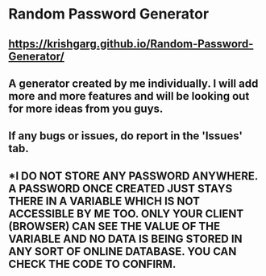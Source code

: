 # Random Password Generator
## https://krishgarg.github.io/Random-Password-Generator/
## A generator created by me individually. I will add more and more features and will be looking out for more ideas from you guys.
## If any bugs or issues, do report in the 'Issues' tab.

## *I DO NOT STORE ANY PASSWORD ANYWHERE. A PASSWORD ONCE CREATED JUST STAYS THERE IN A VARIABLE WHICH IS NOT ACCESSIBLE BY ME TOO. ONLY YOUR CLIENT (BROWSER) CAN SEE THE VALUE OF THE VARIABLE AND NO DATA IS BEING STORED IN ANY SORT OF ONLINE DATABASE. YOU CAN CHECK THE CODE TO CONFIRM.
